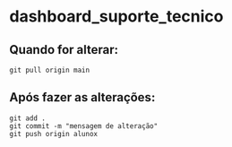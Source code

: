 # dashboard_suporte_tecnico
## Quando for alterar:
```
git pull origin main
```
## Após fazer as alterações:
```
git add .
git commit -m "mensagem de alteração"
git push origin alunox
```